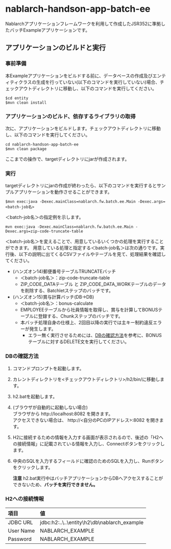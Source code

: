 nablarch-handson-app-batch-ee
===============
Nablarchアプリケーションフレームワークを利用して作成したJSR352に準拠したバッチExampleアプリケーションです。

## アプリケーションのビルドと実行

### 事前準備
本Exampleアプリケーションをビルドする前に、データベースの作成及びエンティティクラスの生成を行っていない(以下のコマンドを実行していない)場合、チェックアウトディレクトリに移動し、以下のコマンドを実行してください。

    $cd entity
    $mvn clean install

### アプリケーションのビルド、依存するライブラリの取得

次に、アプリケーションをビルドします。チェックアウトディレクトリに移動し、以下のコマンドを実行してください。

    cd nablarch-handson-app-batch-ee
    $mvn clean package

ここまでの操作で、targetディレクトリにjarが作成されます。

### 実行

targetディレクトリにjarの作成が終わったら、以下のコマンドを実行するとサンプルアプリケーションを動作させることができます。

    $mvn exec:java -Dexec.mainClass=nablarch.fw.batch.ee.Main -Dexec.args=<batch-job名>

＜batch-job名＞の指定例を示します。

    mvn exec:java -Dexec.mainClass=nablarch.fw.batch.ee.Main -Dexec.args=zip-code-truncate-table

＜batch-job名＞を変えることで、用意しているいくつかの処理を実行することができます。
用意している処理と指定する＜batch-job名＞は次の通りです。実行後、以下の説明に出てくるCSVファイルやテーブルを見て、処理結果を確認してください。

* (ハンズオン14)郵便番号テーブルTRUNCATEバッチ
    * ＜batch-job名＞：zip-code-truncate-table
    * ZIP_CODE_DATAテーブル と ZIP_CODE_DATA_WORKテーブルのデータを削除する、Batchletステップのバッチです。
* (ハンズオン15)賞与計算バッチ(DB→DB)
    * ＜batch-job名＞：bonus-calculate
    * EMPLOYEEテーブルから社員情報を取得し、賞与を計算してBONUSテーブルに登録する、Chunkステップのバッチです。
    * 本バッチ処理自身の仕様上、2回目以降の実行では主キー制約違反エラーが発生します。
        * エラー無く実行させるためには、[DBの確認方法](#DBの確認方法)を参考に、BONUSテーブルに対するDELETE文を実行してください。

### DBの確認方法

1. コマンドプロンプトを起動します。
1. カレントディレクトリを<チェックアウトディレクトリ>/h2/bin/に移動します。
1. h2.batを起動します。
1. (ブラウザが自動的に起動しない場合)  
ブラウザから http://localhost:8082 を開きます。  
アクセスできない場合は、 http://<自分のPCのIPアドレス>:8082 を開きます。
2. H2に接続するための情報を入力する画面が表示されるので、後述の「H2への接続情報」に記載されている情報を入力し、Connectボタンをクリックします。
3. 中央のSQLを入力するフィールドに確認のためのSQLを入力し、Runボタンをクリックします。

   **注意**
   h2.bat実行中はバッチアプリケーションからDBへアクセスすることができないため、**バッチを実行できません。**

### H2への接続情報

| 項目      | 値                         |
|:----------|:---------------------------|
| JDBC URL  | jdbc:h2:..\\..\entity\h2\db\nablarch_example |
| User Name | NABLARCH_EXAMPLE           |
| Password  | NABLARCH_EXAMPLE           |
